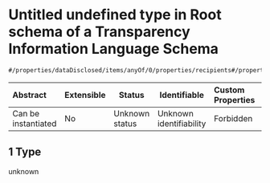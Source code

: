 # Untitled undefined type in Root schema of a Transparency Information Language Schema

```txt
#/properties/dataDisclosed/items/anyOf/0/properties/recipients#/properties/dataDisclosed/items/anyOf/0/properties/recipients/examples/0/1
```




| Abstract            | Extensible | Status         | Identifiable            | Custom Properties | Additional Properties | Access Restrictions | Defined In                                                           |
| :------------------ | ---------- | -------------- | ----------------------- | :---------------- | --------------------- | ------------------- | -------------------------------------------------------------------- |
| Can be instantiated | No         | Unknown status | Unknown identifiability | Forbidden         | Allowed               | none                | [tilt-schema.json\*](../out/tilt-schema.json "open original schema") |

## 1 Type

unknown
